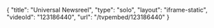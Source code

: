 {
    "title": "Universal Newsreel",
    "type": "solo",
    "layout": "iframe-static",
    "videoId": "123186440",
    "url": "\/tvpembed\/123186440"
}